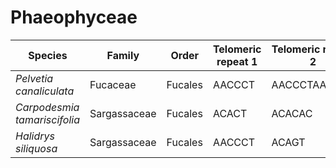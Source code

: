 # Phaeophyceae

| Species | Family | Order | Telomeric repeat 1 | Telomeric repeat 2 | Data type |
| -- | --- | --- | --- | --- | --- |
| *Pelvetia canaliculata* | Fucaceae | Fucales | AACCCT | AACCCTAACCCT | pacbio |
| *Carpodesmia tamariscifolia* | Sargassaceae | Fucales | ACACT | ACACAC | pacbio |
| *Halidrys siliquosa* | Sargassaceae | Fucales | AACCCT | ACAGT | pacbio |

